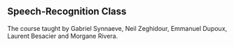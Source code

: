 ## Speech-Recognition Class
The course taught by        Gabriel Synnaeve, Neil Zeghidour, Emmanuel Dupoux, Laurent Besacier and Morgane Rivera.




